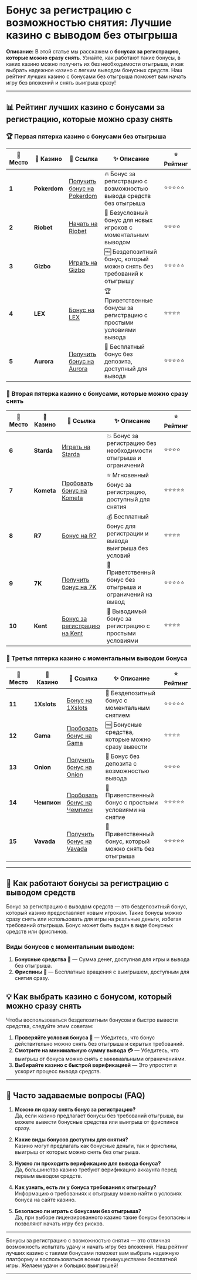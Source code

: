 # Бонус за регистрацию с возможностью снятия: Лучшие казино с выводом без отыгрыша

**Описание:** В этой статье мы расскажем о **бонусах за регистрацию, которые можно сразу снять**. Узнайте, как работают такие бонусы, в каких казино можно получить их без необходимости отыгрыша, и как выбрать надежное казино с легким выводом бонусных средств. Наш рейтинг лучших казино с бонусами без отыгрыша поможет вам начать игру без вложений и снять выигрыш сразу!

---

## 📊 Рейтинг лучших казино с бонусами за регистрацию, которые можно сразу снять

### 🏆 Первая пятерка казино с бонусами без отыгрыша

| 🏅 **Место** | 🎰 **Казино**        | 🌟 **Ссылка**                                                                                     | ✨ **Описание**                                                                                         | ⭐️ **Рейтинг** |
|--------------|----------------------|--------------------------------------------------------------------------------------------------|--------------------------------------------------------------------------------------------------------|-----------------|
| **1**       | **Pokerdom**         | [Получить бонус на Pokerdom](https://brandplay.link/4k77v2yx)                                    | 🔥 Бонус за регистрацию с возможностью вывода средств без отыгрыша                                      | ⭐⭐⭐⭐⭐          |
| **2**       | **Riobet**           | [Начать на Riobet](https://brandplay.link/7xBLTPyj)                                              | 💎 Безусловный бонус для новых игроков с моментальным выводом                                          | ⭐⭐⭐⭐           |
| **3**       | **Gizbo**            | [Играть на Gizbo](https://brandplay.link/bprXw4YV)                                               | 🆓 Бездепозитный бонус, который можно снять без требований к отыгрышу                                   | ⭐⭐⭐⭐⭐          |
| **4**       | **LEX**              | [Бонус на LEX](https://brandplay.link/zW4hdDFV)                                                  | 🏆 Приветственные бонусы за регистрацию с простыми условиями вывода                                    | ⭐⭐⭐⭐           |
| **5**       | **Aurora**           | [Получить бонус на Aurora](https://10trafic-stat2.com/click/668546556bcc6313411604bd/6766/13032/subaccount) | 🎁 Бесплатный бонус без депозита, доступный для вывода                                                 | ⭐⭐⭐⭐⭐          |

### 🏅 Вторая пятерка казино с бонусами, которые можно сразу снять

| 🏅 **Место** | 🎰 **Казино**        | 🌟 **Ссылка**                                                                                     | ✨ **Описание**                                                                                         | ⭐️ **Рейтинг** |
|--------------|----------------------|--------------------------------------------------------------------------------------------------|--------------------------------------------------------------------------------------------------------|-----------------|
| **6**       | **Starda**           | [Играть на Starda](https://brandplay.link/fB7xwRFL)                                              | 💥 Бонус за регистрацию без необходимости отыгрыша и ограничений                                       | ⭐⭐⭐⭐           |
| **7**       | **Kometa**           | [Пробовать бонус на Kometa](https://brandplay.link/8ZymQJV8)                                     | ⭐ Мгновенный бонус за регистрацию, доступный для снятия                                               | ⭐⭐⭐⭐⭐          |
| **8**       | **R7**               | [Бонус на R7](https://brandplay.link/bMd3Yjsw)                                                   | 💰 Бесплатный бонус для регистрации и вывода выигрыша без условий                                     | ⭐⭐⭐⭐           |
| **9**       | **7K**               | [Получить бонус на 7K](https://brandplay.link/BvQyFShp)                                          | 🎲 Приветственный бонус без отыгрыша и ограничений на вывод                                           | ⭐⭐⭐⭐⭐          |
| **10**      | **Kent**             | [Бонус за регистрацию на Kent](https://brandplay.link/Fv2WP3js)                                  | 🔄 Выводимый бонус за регистрацию с простыми условиями                                                 | ⭐⭐⭐⭐           |

### 🏅 Третья пятерка казино с моментальным выводом бонуса

| 🏅 **Место** | 🎰 **Казино**        | 🌟 **Ссылка**                                                                                     | ✨ **Описание**                                                                                         | ⭐️ **Рейтинг** |
|--------------|----------------------|--------------------------------------------------------------------------------------------------|--------------------------------------------------------------------------------------------------------|-----------------|
| **11**      | **1Xslots**          | [Бонус на 1Xslots](https://brandplay.link/hSB1khtr)                                              | 🎰 Бездепозитный бонус с моментальным снятием                                                           | ⭐⭐⭐⭐⭐          |
| **12**      | **Gama**             | [Пробовать бонус на Gama](https://brandplay.link/j6NMKsDz)                                       | 🆓 Бонусные средства, которые можно сразу вывести                                                       | ⭐⭐⭐⭐           |
| **13**      | **Onion**            | [Получить бонус на Onion](https://brandplay.link/zBGRVpQ9)                                       | 🎁 Бонус без депозита с возможностью вывода                                                             | ⭐⭐⭐⭐           |
| **14**      | **Чемпион**          | [Пробовать бонус на Чемпион](https://temon-gter.cfd/go/lRq?p80412p304504pcc44t17455)             | 🏅 Приветственный бонус с простыми условиями на снятие                                                 | ⭐⭐⭐⭐⭐          |
| **15**      | **Vavada**           | [Получить бонус на Vavada](https://vavadapartner.pro/?promo=ea5c9275-6854-4505-94fc-95ab18221945-linkb2) | 💎 Приветственный бонус, который можно снять без отыгрыша                                              | ⭐⭐⭐⭐⭐          |

---

## 🎰 Как работают бонусы за регистрацию с выводом средств

Бонус за регистрацию с выводом средств — это бездепозитный бонус, который казино предоставляет новым игрокам. Такие бонусы можно сразу снять или использовать для игры на реальные деньги, избегая требований отыгрыша. Бонус может быть выдан в виде бонусных средств или фриспинов.

### Виды бонусов с моментальным выводом:

1. **Бонусные средства 💸** — Сумма денег, доступная для игры и вывода без отыгрыша.
2. **Фриспины 🎰** — Бесплатные вращения с выигрышем, доступным для снятия сразу.

## 💡 Как выбрать казино с бонусом, который можно сразу снять

Чтобы воспользоваться бездепозитным бонусом и быстро вывести средства, следуйте этим советам:

1. **Проверяйте условия бонуса 🎯** — Убедитесь, что бонус действительно можно снять без отыгрыша и скрытых требований.
2. **Смотрите на минимальную сумму вывода 💳** — Убедитесь, что выигрыш от бонуса можно снять с минимальными ограничениями.
3. **Выбирайте казино с быстрой верификацией** — Это упростит и ускорит процесс вывода средств.

---

## 📜 Часто задаваемые вопросы (FAQ)

1. **Можно ли сразу снять бонус за регистрацию?**  
   Да, если казино предлагает бонусы без требований отыгрыша, вы можете вывести бонусные средства или выигрыш от фриспинов сразу.

2. **Какие виды бонусов доступны для снятия?**  
   Казино могут предлагать как бонусные деньги, так и фриспины, выигрыш от которых можно снять без отыгрыша.

3. **Нужно ли проходить верификацию для вывода бонуса?**  
   Да, большинство казино требуют верификацию аккаунта перед первым выводом средств.

4. **Как узнать, есть ли у бонуса требования к отыгрышу?**  
   Информацию о требованиях к отыгрышу можно найти в условиях бонуса на сайте казино.

5. **Безопасно ли играть с бонусами без отыгрыша?**  
   Да, при выборе лицензированного казино такие бонусы безопасны и позволяют начать игру без рисков.

---

Бонусы за регистрацию с возможностью снятия — это отличная возможность испытать удачу и начать игру без вложений. Наш рейтинг лучших казино с такими бонусами поможет вам выбрать надежную платформу и воспользоваться всеми преимуществами бесплатной игры. Желаем удачи и больших выигрышей!

---
